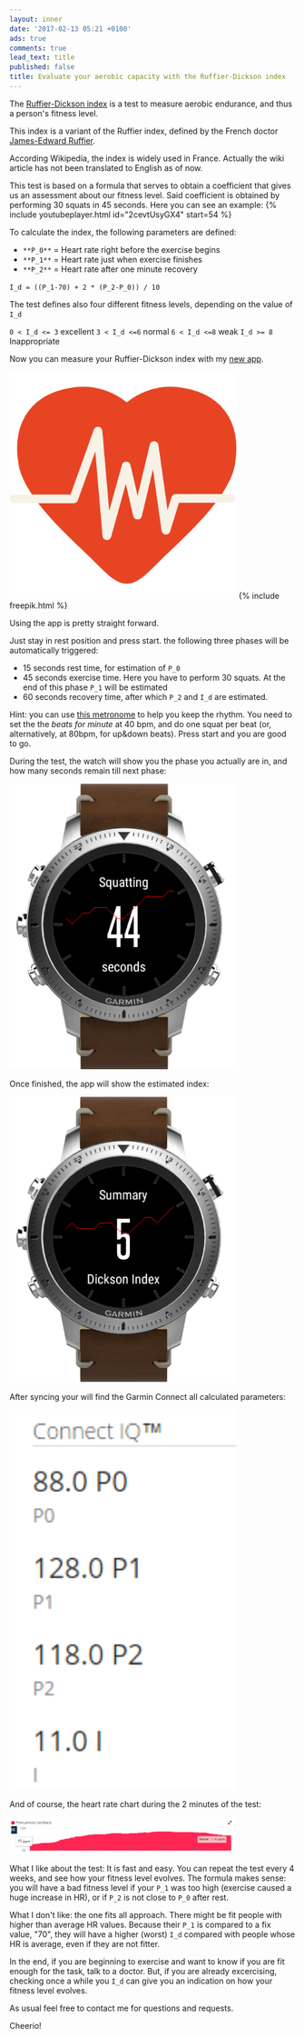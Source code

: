 ```yaml
---
layout: inner
date: '2017-02-13 05:21 +0100'
ads: true
comments: true
lead_text: title
published: false
title: Evaluate your aerobic capacity with the Ruffier-Dickson index
---
```

The [Ruffier-Dickson index](https://es.wikipedia.org/wiki/Test_de_Ruffier#Variante:_.C3.8Dndice_de_Ruffier-Dickson) is a test to measure aerobic endurance, and thus a person's fitness level.

This index is a variant of the Ruffier index, defined by the French doctor [James-Edward Ruffier](https://fr.wikipedia.org/wiki/James-Edward_Ruffier).

According Wikipedia, the index is widely used in France. Actually the wiki article has not been translated to English as of now. 

This test is based on a formula that serves to obtain a coefficient that gives us an assessment about our fitness level. Said coefficient is obtained by performing 30 squats in 45 seconds. Here you can see an example:
{% include youtubeplayer.html id="2cevtUsyGX4" start=54 %}

To calculate the index, the following parameters are defined:


- `**P_0**` = Heart rate right before the exercise begins 
- `**P_1**` = Heart rate just when exercise finishes 
- `**P_2**` = Heart rate after one minute recovery 

`I_d = ((P_1-70) + 2 * (P_2-P_0)) / 10`

The test defines also four different fitness levels, depending on the value of `I_d`

`0 < I_d <= 3` excellent 
`3 < I_d <=6` normal 
`6 < I_d <=8` weak 
`I_d >= 8` Inappropriate 

Now you can measure your Ruffier-Dickson index with my [new app](https://apps.garmin.com/es-ES/apps/3448594e-c17a-4c78-8ccf-5ec0cb2d10be). 

<img src="/images/cardiogram_512.png" width="400">
{% include freepik.html %}


Using the app is pretty straight forward. 

Just stay in rest position and press start. the following three phases will be automatically triggered:


- 15 seconds rest time, for estimation of `P_0`
- 45 seconds exercise time. Here you have to perform 30 squats. At the end of this phase `P_1` will be estimated
- 60 seconds recovery time, after which `P_2` and `I_d` are estimated. 

Hint: you can use [this metronome](http://a.bestmetronome.com/) to help you keep the rhythm. You need to set the the *beats for minute* at 40 bpm, and do one squat per beat (or, alternatively, at 80bpm, for up&down beats). Press start and you are good to go. 

During the test, the watch will show you the phase you actually are in, and how many seconds remain till next phase:

<img src="/images/2017-02-13_04h16_30.png" width="400">


Once finished, the app will show the estimated index:

<img src="/images/2017-02-13_04h18_19.png" width="400">


After syncing your will find the Garmin Connect all calculated parameters:

<img src="/images/2017-02-13_04h57_02.png" width="400">


And of course, the heart rate chart during the 2 minutes of the test:

<img src="/images/2017-02-13_04h56_53.png" width="400">


What I like about the test: It is fast and easy. You can repeat the test every 4 weeks, and see how your fitness level evolves. 
The formula makes sense: you will have a bad fitness level if your `P_1` was too high (exercise caused a huge increase in HR), or if `P_2` is not close to `P_0` after rest. 

What I don't like: the one fits all approach. There might be fit people with higher than average HR values. Because their `P_1` is compared to a fix value, "70", they will have a higher (worst) `I_d` compared with people whose HR is average, even if they are not fitter. 

In the end, if you are beginning to exercise and want to know if you are fit enough for the task, talk to a doctor. 
But, if you are already excercising, checking once a while you `I_d` can give you an indication on how your fitness level evolves. 

As usual feel free to contact me for questions and requests. 

Cheerio!
